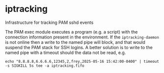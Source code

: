 # iptracking

Infrastructure for tracking PAM sshd events






The PAM exec module executes a program (e.g. a script) with the connection information present in the environment.  If the `iptracking-daemon` is not online then a write to the named pipe will block, and that would suspend the PAM stack for SSH logins.  A better solution is to write to the named pipe with a timeout should the data not be read, e.g.

```
echo "8.8.8.8,6.6.6.6,12345,2,frey,2025-05-16 15:42:00-0400" | timeout -s SIGKILL 5s tee -a iptracking.fifo 
```
